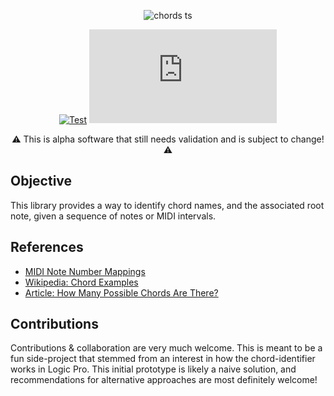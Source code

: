 <div align="center">
  
![chords ts](https://user-images.githubusercontent.com/5807118/149641313-4e6abbb0-b49c-4645-8d50-67f7ced3b92c.png)

[![Test](https://github.com/cmpadden/chords.ts/workflows/Test/badge.svg)](https://github.com/cmpadden/chords.ts/actions)
[![npm](https://img.shields.io/npm/v/chords.ts)](https://www.npmjs.com/package/chords.ts)
 
⚠️ This is alpha software that still needs validation and is subject to change! ⚠️
  
</div>


## Objective

This library provides a way to identify chord names, and the associated root note, given a sequence of notes or MIDI intervals.

## References

- [MIDI Note Number Mappings](http://www.somascape.org/midi/basic/notes.html)
- [Wikipedia: Chord Examples](https://en.wikipedia.org/wiki/Chord_(music)#Examples)
- [Article: How Many Possible Chords Are There?](https://arthurfoxmusic.com/how-many-possible-chords/)

## Contributions

Contributions & collaboration are very much welcome. This is meant to be a fun
side-project that stemmed from an interest in how the chord-identifier works in
Logic Pro. This initial prototype is likely a naive solution, and
recommendations for alternative approaches are most definitely welcome!
